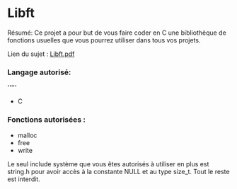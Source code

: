 # Libft

Résumé: Ce projet a pour but de vous faire coder en C une bibliothèque de fonctions usuelles que vous pourrez utiliser dans tous vos projets.

Lien du sujet : [Libft.pdf][Libft]

### Langage autorisé:
'''''
- C

### Fonctions autorisées :

- malloc
- free
- write

Le seul include système que vous êtes autorisés à utiliser en plus est string.h pour avoir accès à la constante NULL et au type size_t. Tout le reste est interdit.

   [Libft]: <https://github.com/SegFault42/Libft/blob/master/Libft.fr.pdf>
